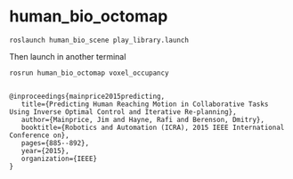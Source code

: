 # human_bio_octomap

    roslaunch human_bio_scene play_library.launch

 Then launch in another terminal

 	rosrun human_bio_octomap voxel_occupancy


    @inproceedings{mainprice2015predicting,
       title={Predicting Human Reaching Motion in Collaborative Tasks Using Inverse Optimal Control and Iterative Re-planning},
       author={Mainprice, Jim and Hayne, Rafi and Berenson, Dmitry},
       booktitle={Robotics and Automation (ICRA), 2015 IEEE International Conference on},
       pages={885--892},
       year={2015},
       organization={IEEE}
    }
